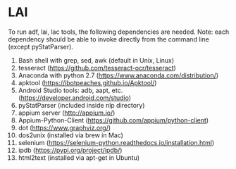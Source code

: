 # LAI

To run adf, lai, lac tools, the following dependencies are needed.
Note: each dependency should be able to invoke directly from the command line (except pyStatParser).

1) Bash shell with grep, sed, awk (default in Unix, Linux)
2) tesseract (https://github.com/tesseract-ocr/tesseract)
3) Anaconda with python 2.7 (https://www.anaconda.com/distribution/)
4) apktool (https://ibotpeaches.github.io/Apktool/)
5) Android Studio tools: adb, aapt, etc. (https://developer.android.com/studio)
6) pyStatParser (included inside nlp directory)
7) appium server (http://appium.io/)
8) Appium-Python-Client (https://github.com/appium/python-client)
9) dot (https://www.graphviz.org/)
10) dos2unix (installed via brew in Mac)
11) selenium (https://selenium-python.readthedocs.io/installation.html)
12) ipdb (https://pypi.org/project/ipdb/)
13) html2text (installed via apt-get in Ubuntu)
